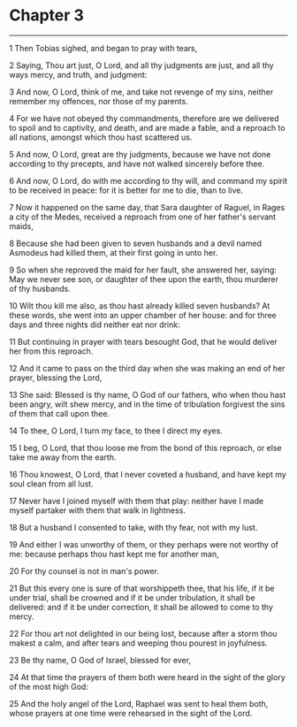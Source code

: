 # Chapter 3

***

1 Then Tobias sighed, and began to pray with tears,

2 Saying, Thou art just, O Lord, and all thy judgments are just, and all thy ways mercy, and truth, and judgment:

3 And now, O Lord, think of me, and take not revenge of my sins, neither remember my offences, nor those of my parents.

4 For we have not obeyed thy commandments, therefore are we delivered to spoil and to captivity, and death, and are made a fable, and a reproach to all nations, amongst which thou hast scattered us.

5 And now, O Lord, great are thy judgments, because we have not done according to thy precepts, and have not walked sincerely before thee.

6 And now, O Lord, do with me according to thy will, and command my spirit to be received in peace: for it is better for me to die, than to live.

7 Now it happened on the same day, that Sara daughter of Raguel, in Rages a city of the Medes, received a reproach from one of her father's servant maids,

8 Because she had been given to seven husbands and a devil named Asmodeus had killed them, at their first going in unto her.

9 So when she reproved the maid for her fault, she answered her, saying: May we never see son, or daughter of thee upon the earth, thou murderer of thy husbands.

10 Wilt thou kill me also, as thou hast already killed seven husbands? At these words, she went into an upper chamber of her house: and for three days and three nights did neither eat nor drink:

11 But continuing in prayer with tears besought God, that he would deliver her from this reproach.

12 And it came to pass on the third day when she was making an end of her prayer, blessing the Lord,

13 She said: Blessed is thy name, O God of our fathers, who when thou hast been angry, wilt shew mercy, and in the time of tribulation forgivest the sins of them that call upon thee.

14 To thee, O Lord, I turn my face, to thee I direct my eyes.

15 I beg, O Lord, that thou loose me from the bond of this reproach, or else take me away from the earth.

16 Thou knowest, O Lord, that I never coveted a husband, and have kept my soul clean from all lust.

17 Never have I joined myself with them that play: neither have I made myself partaker with them that walk in lightness.

18 But a husband I consented to take, with thy fear, not with my lust.

19 And either I was unworthy of them, or they perhaps were not worthy of me: because perhaps thou hast kept me for another man,

20 For thy counsel is not in man's power.

21 But this every one is sure of that worshippeth thee, that his life, if it be under trial, shall be crowned and if it be under tribulation, it shall be delivered: and if it be under correction, it shall be allowed to come to thy mercy.

22 For thou art not delighted in our being lost, because after a storm thou makest a calm, and after tears and weeping thou pourest in joyfulness.

23 Be thy name, O God of Israel, blessed for ever,

24 At that time the prayers of them both were heard in the sight of the glory of the most high God:

25 And the holy angel of the Lord, Raphael was sent to heal them both, whose prayers at one time were rehearsed in the sight of the Lord.

